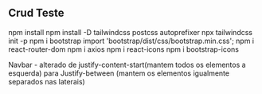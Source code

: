 ## Crud Teste
npm install
npm install -D tailwindcss postcss autoprefixer
npx tailwindcss init -p
npm i bootstrap 
import 'bootstrap/dist/css/bootstrap.min.css';
npm i react-router-dom
npm i axios
npm i react-icons
npm i bootstrap-icons

Navbar - alterado de justify-content-start(mantem todos os elementos a esquerda) para Justify-between (mantem os elementos igualmente separados nas laterais)